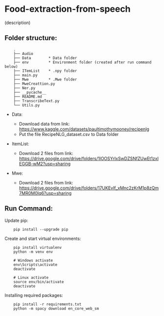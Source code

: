 # Food-extraction-from-speech
(description)

## Folder structure:
```
    .
    ├── Audio
    ├── Data        * Data folder   
    ├── env         * Environment folder (created after run command below)
    ├── ITemList    * .npy folder
    ├── main.py
    ├── Mwe         * .Mwe folder
    ├── MweCreattion.py
    ├── Ner.py
    ├── __pycache__
    ├── README.md
    ├── TranscribeText.py
    └── Utils.py
```

- Data: 
    + Download data from link: https://www.kaggle.com/datasets/paultimothymooney/recipenlg
    + Put the file RecipeNLG_dataset.csv to Data folder

- ItemList:
    + Download 2 files from link: https://drive.google.com/drive/folders/1IOOSYrIxSwDZSNfZUwEt1zxIEGGB-wM2?usp=sharing

- Mwe:
    + Download 2 files from link: https://drive.google.com/drive/folders/17UKEvlf_xMnc2zKrM1p8zQm7MR0M0Iq6?usp=sharing


## Run Command:
Update pip:
```
    pip install --upgrade pip
```

Create and start virtual environments:
```
    pip install virtualenv
    python -m venv env
    
    # Windows activate
    env\Scripts\activate
    deactivate

    # Linux activate
    source env/bin/activate
    deactivate
```

Installing required packages:
```
    pip install -r requirements.txt
    python -m spacy download en_core_web_sm
```

